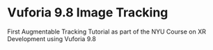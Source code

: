 # Vuforia 9.8 Image Tracking
 First Augmentable Tracking Tutorial as part of the NYU Course on XR Development using Vuforia 9.8
